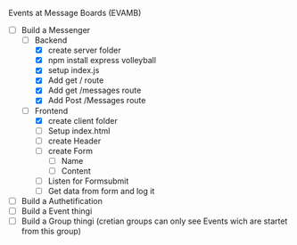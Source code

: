 Events at Message Boards (EVAMB)

* [ ] Build a Messenger
    * [ ] Backend
        * [X] create server folder
        * [X] npm install express volleyball
        * [X] setup index.js
        * [X] Add get / route
        * [X] Add get /messages route
        * [X] Add Post /Messages route
    * [ ] Frontend
        * [X] create client folder
        * [ ] Setup index.html
        * [ ] create Header
        * [ ] create Form
            * [ ] Name
            * [ ] Content
        * [ ] Listen for Formsubmit
        * [ ] Get data from form and log it

* [ ] Build a Authetification
* [ ] Build a Event thingi
* [ ] Build a Group thingi (cretian groups can only see Events wich are startet from this group)